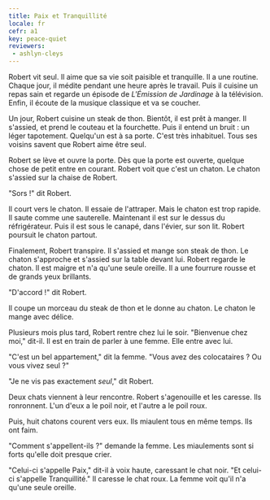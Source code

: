 ```yaml
---
title: Paix et Tranquillité
locale: fr
cefr: a1
key: peace-quiet
reviewers:
 - ashlyn-cleys
---
```


Robert vit seul. Il aime que sa vie soit paisible et tranquille. Il a une routine. Chaque jour, il médite pendant une heure après le travail. Puis il cuisine un repas sain et regarde un épisode de *L'Émission de Jardinage* à la télévision. Enfin, il écoute de la musique classique et va se coucher.

Un jour, Robert cuisine un steak de thon. Bientôt, il est prêt à manger. Il s'assied, et prend le couteau et la fourchette. Puis il entend un bruit : un léger tapotement. Quelqu'un est à sa porte. C'est très inhabituel. Tous ses voisins savent que Robert aime être seul.

Robert se lève et ouvre la porte. Dès que la porte est ouverte, quelque chose de petit entre en courant. Robert voit que c'est un chaton. Le chaton s'assied sur la chaise de Robert.

"Sors !" dit Robert.

Il court vers le chaton. Il essaie de l'attraper. Mais le chaton est trop rapide. Il saute comme une sauterelle. Maintenant il est sur le dessus du réfrigérateur. Puis il est sous le canapé, dans l'évier, sur son lit. Robert poursuit le chaton partout.

Finalement, Robert transpire. Il s'assied et mange son steak de thon. Le chaton s'approche et s'assied sur la table devant lui. Robert regarde le chaton. Il est maigre et n'a qu'une seule oreille. Il a une fourrure rousse et de grands yeux brillants.

"D'accord !" dit Robert.

Il coupe un morceau du steak de thon et le donne au chaton. Le chaton le mange avec délice.

Plusieurs mois plus tard, Robert rentre chez lui le soir. "Bienvenue chez moi," dit-il. Il est en train de parler à une femme. Elle entre avec lui.

"C'est un bel appartement," dit la femme. "Vous avez des colocataires ? Ou vous vivez seul ?"

"Je ne vis pas exactement *seul*," dit Robert.

Deux chats viennent à leur rencontre. Robert s'agenouille et les caresse. Ils ronronnent. L'un d'eux a le poil noir, et l'autre a le poil roux.

Puis, huit chatons courent vers eux. Ils miaulent tous en même temps. Ils ont faim.

"Comment s'appellent-ils ?" demande la femme. Les miaulements sont si forts qu'elle doit presque crier.

"Celui-ci s'appelle Paix," dit-il à voix haute, caressant le chat noir. "Et celui-ci s'appelle Tranquillité." Il caresse le chat roux. La femme voit qu'il n'a qu'une seule oreille.